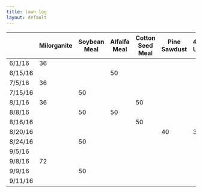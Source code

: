 ```yaml
---
title: lawn log
layout: default
---
```


|| Milorganite | Soybean Meal | Alfalfa Meal | Cotton Seed Meal | Pine Sawdust | 46% Urea | Ironite | portrairt | gypsum | 
|---|----------|--------------|--------------|------------------|--------------|----------|---------|-----------|--------|
| 6/1/16  | 36          |              |              |                  |              |          |         |      |    |
| 6/15/16 |             |              | 50           |                  |              |          |         |      |    |
| 7/5/16  | 36          |              |              |                  |              |          |         |      |    |
| 7/15/16 |             | 50           |              |                  |              |          |    10   |      |    |
| 8/1/16  | 36          |              |              | 50               |              |          |         |      |    |
| 8/8/16  |             | 50           | 50           |                  |              |          |    10   |      |    |
| 8/16/16 |             |              |              | 50               |              |          |         |      |    |
| 8/20/16 |             |              |              |                  | 40           | 3.2      |         |      |    |
| 8/24/16 |             | 50           |              |                  |              |          | 10      |      |    |
| 9/5/16  |             |              |              |                  |              |          |         |    x |    |
| 9/8/16  | 72          |              |              |                  |              |          |         |      |    |
| 9/9/16  |             |    50        |              |                  |              |          |         |      |    |
| 9/11/16 |             |              |              |                  |              |          |      15 |      |100 | 
